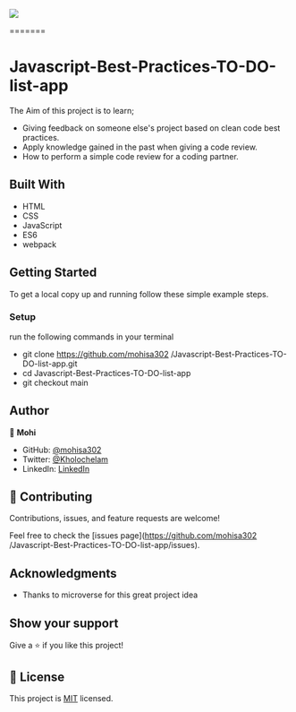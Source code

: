 ![](https://img.shields.io/badge/Microverse-blueviolet)

=======

# Javascript-Best-Practices-TO-DO-list-app

The Aim of this project is to learn; 
- Giving feedback on someone else's project based on clean code best practices.
- Apply knowledge gained in the past when giving a code review.
- How to perform a simple code review for a coding partner.

## Built With

- HTML
- CSS
- JavaScript
- ES6
- webpack

## Getting Started

To get a local copy up and running follow these simple example steps.

### Setup

run the following commands in your terminal

- git clone https://github.com/mohisa302
/Javascript-Best-Practices-TO-DO-list-app.git
- cd Javascript-Best-Practices-TO-DO-list-app
- git checkout main

## Author
👤 **Mohi**

- GitHub: [@mohisa302](https://github.com/mohisa302)
- Twitter: [@Kholochelam](https://twitter.com/Kholochelam)
- LinkedIn: [LinkedIn](https://linkedin.com/in/mohadese-sadeghi-692551199/)

## 🤝 Contributing

Contributions, issues, and feature requests are welcome!

Feel free to check the [issues page](https://github.com/mohisa302
/Javascript-Best-Practices-TO-DO-list-app/issues).

## Acknowledgments

- Thanks to microverse for this great project idea

## Show your support

Give a ⭐️ if you like this project!

## 📝 License

This project is [MIT](./LICENSE) licensed.

